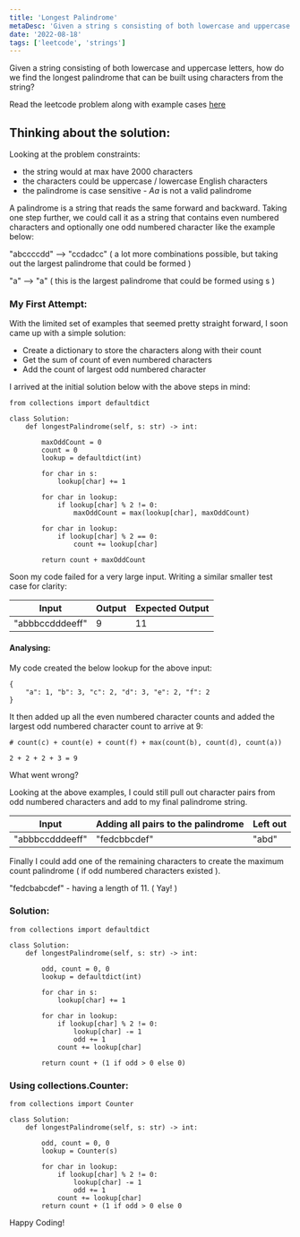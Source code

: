 ```yaml
---
title: 'Longest Palindrome'
metaDesc: 'Given a string s consisting of both lowercase and uppercase letters, return the largest palindrome that can be formed using characters from the string'
date: '2022-08-18'
tags: ['leetcode', 'strings']
---
```


Given a string consisting of both lowercase and uppercase letters, how do we find the longest palindrome that can be built using characters from the string?

Read the leetcode problem along with example cases [here](https://leetcode.com/problems/longest-palindrome/)

## Thinking about the solution:

Looking at the problem constraints: 
- the string would at max have 2000 characters 
- the characters could be uppercase / lowercase English characters 
- the palindrome is case sensitive - *Aa* is not a valid palindrome

A palindrome is a string that reads the same forward and backward. Taking one step further, we could call it as a string that contains even numbered characters and optionally one odd numbered character like the example below:

"abccccdd" --> "ccdadcc" ( a lot more combinations possible, but taking out the largest palindrome that could be formed )

"a" --> "a" ( this is the largest palindrome that could be formed using s )

### My First Attempt:

With the limited set of examples that seemed pretty straight forward, I soon came up with a simple solution: 

- Create a dictionary to store the characters along with their count
- Get the sum of count of even numbered characters
- Add the count of largest odd numbered character

I arrived at the initial solution below with the above steps in mind:

```
from collections import defaultdict

class Solution:
    def longestPalindrome(self, s: str) -> int:
    
        maxOddCount = 0
        count = 0
        lookup = defaultdict(int)

        for char in s:
            lookup[char] += 1

        for char in lookup:
            if lookup[char] % 2 != 0:
                maxOddCount = max(lookup[char], maxOddCount)
                
        for char in lookup:
            if lookup[char] % 2 == 0:
                count += lookup[char]
                
        return count + maxOddCount
```

Soon my code failed for a very large input. Writing a similar smaller test case for clarity:

| Input | Output | Expected Output |
| ---- | ---- | ---- |
| "abbbccdddeeff" | 9 | 11 |

#### Analysing:

My code created the below lookup for the above input:

```
{
    "a": 1, "b": 3, "c": 2, "d": 3, "e": 2, "f": 2
}
```

It then added up all the even numbered character counts and added the largest odd numbered character count to arrive at 9:

```
# count(c) + count(e) + count(f) + max(count(b), count(d), count(a))

2 + 2 + 2 + 3 = 9
```

What went wrong?

Looking at the above examples, I could still pull out character pairs from odd numbered characters and add to my final palindrome string.

| Input | Adding all pairs to the palindrome | Left out |
| ---- | ---- | ---- |
| "abbbccdddeeff" | "fedcbbcdef" | "abd" | 

Finally I could add one of the remaining characters to create the maximum count palindrome ( if odd numbered characters existed ).

"fedcbabcdef" - having a length of 11. ( Yay! )

### Solution:

```
from collections import defaultdict

class Solution:
    def longestPalindrome(self, s: str) -> int:

        odd, count = 0, 0
        lookup = defaultdict(int)

        for char in s:
            lookup[char] += 1

        for char in lookup:
            if lookup[char] % 2 != 0:
                lookup[char] -= 1
                odd += 1
            count += lookup[char]

        return count + (1 if odd > 0 else 0)
```

### Using collections.Counter:

```
from collections import Counter

class Solution:
    def longestPalindrome(self, s: str) -> int:

        odd, count = 0, 0
        lookup = Counter(s)

        for char in lookup:
            if lookup[char] % 2 != 0:
                lookup[char] -= 1
                odd += 1
            count += lookup[char]
        return count + (1 if odd > 0 else 0

```

Happy Coding!